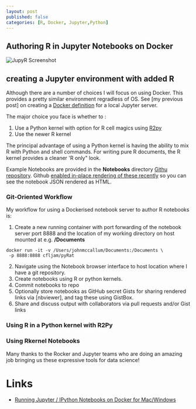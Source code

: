 ```yaml
---
layout: post
published: false
categories: [R, Docker, Jupyter,Python]
---
```


## Authoring  R in Jupyter Notebooks on Docker
![JupyR Screenshot](https://dl.dropboxusercontent.com/u/8064851/images/JuPyRScreen%20Shot.png)

## creating a Jupyter environment with added R

Although there are a number of choices I will focus on using  Docker. This provides a pretty similar environment regradless of OS. See [my previous post] on creating a [Docker definition](https://github.com/cfljam/pyRat)  for a local Jupyter server.

The  major choice you face is whether to :
1. Use a Python kernel with option for R cell magics using  [R2py](http://rpy.sourceforge.net/rpy2.html)
2. Use the newer R kernel

The principal advantage of using a Python kernel is having the ability to mix R with Python and shell commands. For writing pure R documents, the R kernel provides a cleaner 'R only" look.

Example Notebooks are provided in the **Notebooks** directory [Githu repository](https://github.com/cfljam/pyRat/Notebooks). Github [enabled in-place rendering of these recently](https://github.com/blog/1995-github-jupyter-notebooks-3) so you can see the notebook JSON rendered as HTML.

### Git-Oriented Workflow

My workflow for using  a Dockerised notebook server to  author R notebooks  is:

1. Create a new running container with port forwarding of the notebook server port 8888 and the location of my working directory on host mounted at e.g. **/Documents**

```
docker run -it -v /Users/johnmccallum/Documents:/Documents \
 -p 8888:8888 cfljam/pyRat
```
2. Navigate using the Notebook browser interface to host location where I have a git repository.
3. Create notebooks using R or python kernels.
4. Commit notebooks to repo
5. Optionally store notebooks as GitHub secret Gists for sharing rendered links via [nbviewer], and tag these using GistBox.
6. Share and discuss output with collaborators via pull requests and/or Gist links

### Using R in a Python kernel with R2Py



### Using Rkernel  Notebooks





Many thanks to the Rocker and Jupyter teams who are doing an amazing job bringing us these expressive tools for data science!

Links
======

- [Running Jupyter / IPython Notebooks on Docker for Mac/Windows](http://odewahn.github.io/docker-jumpstart/ipython-notebook.html)
